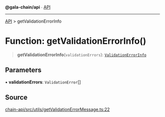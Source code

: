 **@gala-chain/api** ∙ [API](../exports.md)

***

[API](../exports.md) > getValidationErrorInfo

# Function: getValidationErrorInfo()

> **getValidationErrorInfo**(`validationErrors`): [`ValidationErrorInfo`](../interfaces/ValidationErrorInfo.md)

## Parameters

▪ **validationErrors**: `ValidationError`[]

## Source

[chain-api/src/utils/getValidationErrorMessage.ts:22](https://github.com/GalaChain/sdk/blob/bcbbb18/chain-api/src/utils/getValidationErrorMessage.ts#L22)

